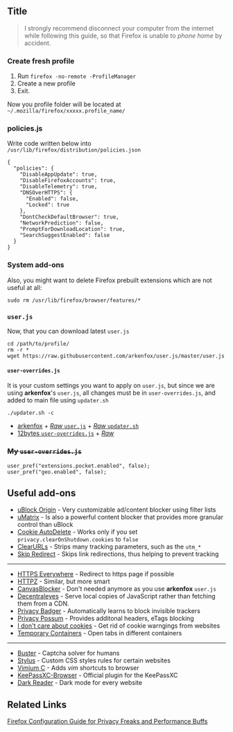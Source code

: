 ## Title

> I strongly recommend disconnect your computer from the internet 
while following this guide, so that Firefox is unable to *phone home* by accident.

### Create fresh profile
1. Run `firefox -no-remote -ProfileManager`
2. Create a new profile
3. Exit.

Now you profile folder will be located at
`~/.mozilla/firefox/xxxxx.profile_name/`

### policies.js
Write code written below into `/usr/lib/firefox/distribution/policies.json`

```
{
  "policies": {
    "DisableAppUpdate": true,
    "DisableFirefoxAccounts": true,
    "DisableTelemetry": true,
    "DNSOverHTTPS": {
      "Enabled": false,
      "Locked": true
    },
    "DontCheckDefaultBrowser": true,
    "NetworkPrediction": false,
    "PromptForDownloadLocation": true,
    "SearchSuggestEnabled": false
  }
}
```

### System add-ons
Also, you might want to delete Firefox prebuilt extensions which are not useful at all:
```
sudo rm /usr/lib/firefox/browser/features/*
```

### `user.js`
Now, that you can download latest `user.js`
```
cd /path/to/profile/
rm -r * 
wget https://raw.githubusercontent.com/arkenfox/user.js/master/user.js
```

#### `user-overrides.js`

It is your custom settings you want to apply on `user.js`, but since we are using **arkenfox**'s `user.js`,
all changes must be in `user-overrides.js`, and added to main file using `updater.sh`

```
./updater.sh -c
```

- [arkenfox](https://github.com/arkenfox/user.js) +
[*Raw* `user.js`](https://raw.githubusercontent.com/arkenfox/user.js/master/user.js) +
[*Raw* `updater.sh`](https://raw.githubusercontent.com/arkenfox/user.js/master/updater.sh)
- [12bytes `user-overrides.js`](https://codeberg.org/12bytes.org/Firefox-user.js-supplement) + 
[*Raw*](https://codeberg.org/12bytes.org/Firefox-user.js-supplement/raw/branch/master/user-overrides.js)

### ~~My `user-overrides.js`~~

```
user_pref("extensions.pocket.enabled", false);
user_pref("geo.enabled", false);
```

## Useful add-ons
- [uBlock Origin](https://addons.mozilla.org/en-US/firefox/addon/ublock-origin/) - Very customizable ad/content blocker using filter lists
- [uMatrix](https://addons.mozilla.org/en-US/firefox/addon/umatrix/) - Is also a powerful content blocker that provides more granular control than uBlock
- [Cookie AutoDelete](https://addons.mozilla.org/en-US/firefox/addon/cookie-autodelete/) - Works only if you set `privacy.clearOnShutdown.cookies` to `false`
- [ClearURLs](https://addons.mozilla.org/en-US/firefox/addon/clearurls/) - Strips many tracking parameters, such as the `utm_*`
- [Skip Redirect](https://addons.mozilla.org/en-US/firefox/addon/skip-redirect/) - Skips link redirections, thus helping to prevent tracking
***

- [HTTPS Everywhere](https://addons.mozilla.org/en-US/firefox/addon/https-everywhere/) - Redirect to https page if possible
- [HTTPZ](https://addons.mozilla.org/en-US/firefox/addon/httpz/) - Similar, but more smart
- [CanvasBlocker](https://addons.mozilla.org/en-US/firefox/addon/canvasblocker/) - Don't needed anymore as you use **arkenfox** `user.js`
- [Decentraleyes](https://addons.mozilla.org/en-US/firefox/addon/decentraleyes/) - Serve local copies of JavaScript rather than fetching them from a CDN.
- [Privacy Badger](https://addons.mozilla.org/en-US/firefox/addon/privacy-badger17/) - Automatically learns to block invisible trackers
- [Privacy Possum](https://addons.mozilla.org/en-US/firefox/addon/privacy-possum/) - Provides additonal headers, eTags blocking
- [I don't care about cookies](https://addons.mozilla.org/en-US/firefox/addon/i-dont-care-about-cookies/) - Get rid of cookie warngings from websites
- [Temporary Containers](https://addons.mozilla.org/en-US/firefox/addon/temporary-containers/) - Open tabs in different containers
***

- [Buster](https://addons.mozilla.org/en-US/firefox/addon/buster-captcha-solver/) - Captcha solver for humans
- [Stylus](https://addons.mozilla.org/en-US/firefox/addon/styl-us/) - Custom CSS styles rules for certain websites
- [Vimium C](https://addons.mozilla.org/en-US/firefox/addon/vimium-c/) - Adds *vim* shortcuts to browser
- [KeePassXC-Browser](https://addons.mozilla.org/en-US/firefox/addon/keepassxc-browser/) - Official plugin for the KeePassXC
- [Dark Reader](https://addons.mozilla.org/en-US/firefox/addon/darkreader/) - Dark mode for every website

## Related Links
[Firefox Configuration Guide for Privacy Freaks and Performance Buffs](https://12bytes.org/articles/tech/firefox/firefoxgecko-configuration-guide-for-privacy-and-performance-buffs/)
